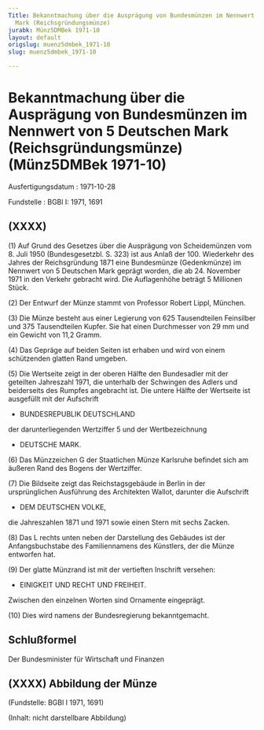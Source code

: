 ```yaml
---
Title: Bekanntmachung über die Ausprägung von Bundesmünzen im Nennwert von 5 Deutschen
  Mark (Reichsgründungsmünze)
jurabk: Münz5DMBek 1971-10
layout: default
origslug: muenz5dmbek_1971-10
slug: muenz5dmbek_1971-10

---
```


# Bekanntmachung über die Ausprägung von Bundesmünzen im Nennwert von 5 Deutschen Mark (Reichsgründungsmünze) (Münz5DMBek 1971-10)

Ausfertigungsdatum
:   1971-10-28

Fundstelle
:   BGBl I: 1971, 1691



## (XXXX)

(1) Auf Grund des Gesetzes über die Ausprägung von Scheidemünzen vom
8\. Juli 1950 (Bundesgesetzbl. S. 323) ist aus Anlaß der 100.
Wiederkehr des Jahres der Reichsgründung 1871 eine Bundesmünze
(Gedenkmünze) im Nennwert von 5 Deutschen Mark geprägt worden, die ab
24\. November 1971 in den Verkehr gebracht wird. Die Auflagenhöhe
beträgt 5 Millionen Stück.

(2) Der Entwurf der Münze stammt von Professor Robert Lippl, München.

(3) Die Münze besteht aus einer Legierung von 625 Tausendteilen
Feinsilber und 375 Tausendteilen Kupfer. Sie hat einen Durchmesser von
29 mm und ein Gewicht von 11,2 Gramm.

(4) Das Gepräge auf beiden Seiten ist erhaben und wird von einem
schützenden glatten Rand umgeben.

(5) Die Wertseite zeigt in der oberen Hälfte den Bundesadler mit der
geteilten Jahreszahl 1971, die unterhalb der Schwingen des Adlers und
beiderseits des Rumpfes angebracht ist. Die untere Hälfte der
Wertseite ist ausgefüllt mit der Aufschrift

*   BUNDESREPUBLIK DEUTSCHLAND



der darunterliegenden Wertziffer 5 und der Wertbezeichnung

*   DEUTSCHE MARK.




(6) Das Münzzeichen G der Staatlichen Münze Karlsruhe befindet sich am
äußeren Rand des Bogens der Wertziffer.

(7) Die Bildseite zeigt das Reichstagsgebäude in Berlin in der
ursprünglichen Ausführung des Architekten Wallot, darunter die
Aufschrift

*   DEM DEUTSCHEN VOLKE,



die Jahreszahlen 1871 und 1971 sowie einen Stern mit sechs Zacken.

(8) Das L rechts unten neben der Darstellung des Gebäudes ist der
Anfangsbuchstabe des Familiennamens des Künstlers, der die Münze
entworfen hat.

(9) Der glatte Münzrand ist mit der vertieften Inschrift versehen:

*   EINIGKEIT UND RECHT UND FREIHEIT.



Zwischen den einzelnen Worten sind Ornamente eingeprägt.

(10) Dies wird namens der Bundesregierung bekanntgemacht.


## Schlußformel

Der Bundesminister für Wirtschaft und Finanzen


## (XXXX) Abbildung der Münze

(Fundstelle: BGBl I 1971, 1691)

(Inhalt: nicht darstellbare Abbildung)

